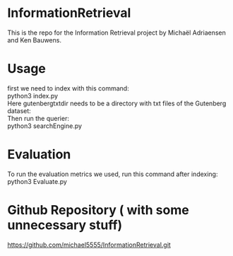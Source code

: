 # InformationRetrieval
This is the repo for the Information Retrieval project by Michaël Adriaensen and Ken Bauwens.

# Usage
first we need to index with this command:  
    python3 index.py <gutenbergtxtdir>  
Here gutenbergtxtdir needs to be a directory with txt files of the Gutenberg dataset:  
Then run the querier:  
    python3 searchEngine.py

# Evaluation
To run the evaluation metrics we used, run this command after indexing:
python3 Evaluate.py  


# Github Repository ( with some unnecessary stuff)
https://github.com/michael5555/InformationRetrieval.git




